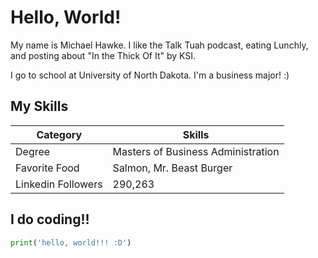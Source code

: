 # Hello, World!

My name is Michael Hawke. I like the Talk Tuah podcast,
eating Lunchly, and posting about "In the Thick Of It"
by KSI.

I go to school at University of North Dakota. I'm
a business major! :)

## My Skills

| Category           | Skills                             |
|--------------------|------------------------------------|
| Degree             | Masters of Business Administration |
| Favorite Food      | Salmon, Mr. Beast Burger           |
| Linkedin Followers | 290,263                            |

## I do coding!!

```python
print('hello, world!!! :D')
```
